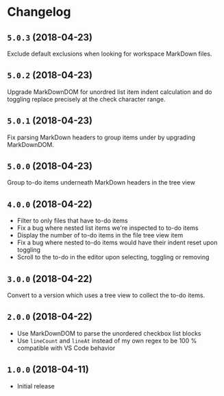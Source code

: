 # Changelog

## `5.0.3` (2018-04-23)

Exclude default exclusions when looking for workspace MarkDown files.

## `5.0.2` (2018-04-23)

Upgrade MarkDownDOM for unordred list item indent calculation and do toggling replace precisely at the check character range.

## `5.0.1` (2018-04-23)

Fix parsing MarkDown headers to group items under by upgrading MarkDownDOM.

## `5.0.0` (2018-04-23)

Group to-do items underneath MarkDown headers in the tree view

## `4.0.0` (2018-04-22)

- Filter to only files that have to-do items
- Fix a bug where nested list items we're inspected to to-do items
- Display the number of to-do items in the file tree view item
- Fix a bug where nested to-do items would have their indent reset upon toggling
- Scroll to the to-do in the editor upon selecting, toggling or removing

## `3.0.0` (2018-04-22)

Convert to a version which uses a tree view to collect the to-do items.

## `2.0.0` (2018-04-22)

- Use MarkDownDOM to parse the unordered checkbox list blocks
- Use `lineCount` and `lineAt` instead of my own regex to be 100 % compatible with VS Code behavior

## `1.0.0` (2018-04-11)

- Initial release
